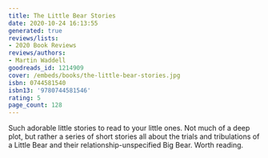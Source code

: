 ```yaml
---
title: The Little Bear Stories
date: 2020-10-24 16:13:55
generated: true
reviews/lists:
- 2020 Book Reviews
reviews/authors:
- Martin Waddell
goodreads_id: 1214909
cover: /embeds/books/the-little-bear-stories.jpg
isbn: 0744581540
isbn13: '9780744581546'
rating: 5
page_count: 128
---
```

Such adorable little stories to read to your little ones. Not much of a deep plot, but rather a series of short stories all about the trials and tribulations of a Little Bear and their relationship-unspecified Big Bear. Worth reading.



<!--more-->